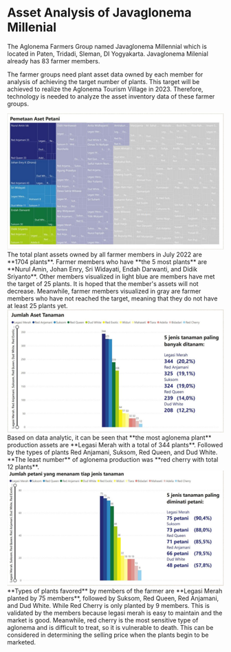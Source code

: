 # Asset Analysis of Javaglonema Millenial
The Aglonema Farmers Group named Javaglonema Millennial which is located in Paten, Tridadi, Sleman, DI Yogyakarta. Javaglonema Milenial already has 83 farmer members. 

The farmer groups need plant asset data owned by each member for analysis of achieving the target number of plants. This target will be achieved to realize the Aglonema Tourism Village in 2023. Therefore, technology is needed to analyze the asset inventory data of these farmer groups.

<img src="Capture.JPG">
The total plant assets owned by all farmer members in July 2022 are **1704 plants**. Farmer members who have **the 5 most plants** are **Nurul Amin, Johan Enry, Sri Widayati, Endah Darwanti, and Didik Sriyanto**. Other members visualized in light blue are members  have met the target of 25 plants. It is hoped that the member's assets will not decrease. Meanwhile, farmer members visualized in gray are farmer members who have not reached the target, meaning that they do not have at least 25 plants yet. 

<img src="Capture1.JPG">
Based on data analytic, it can be seen that **the most aglonema plant** production assets are **Legasi Merah with a total of 344 plants**. Followed by the types of plants Red Anjamani, Suksom, Red Queen, and Dud White. **The least number** of aglonema production was **red cherry with total 12 plants**.

<img src="Capture2.JPG">
**Types of plants favored** by members of the farmer are **Legasi Merah planted by 75 members**, followed by Suksom, Red Queen, Red Anjamani, and Dud White. While Red Cherry is only planted by 9 members. This is validated by the members because legasi merah is easy to maintain and the market is good. Meanwhile, red cherry is the most sensitive type of aglonema and is difficult to treat, so it is vulnerable to death. This can be considered in determining the selling price when the plants begin to be marketed.

 
